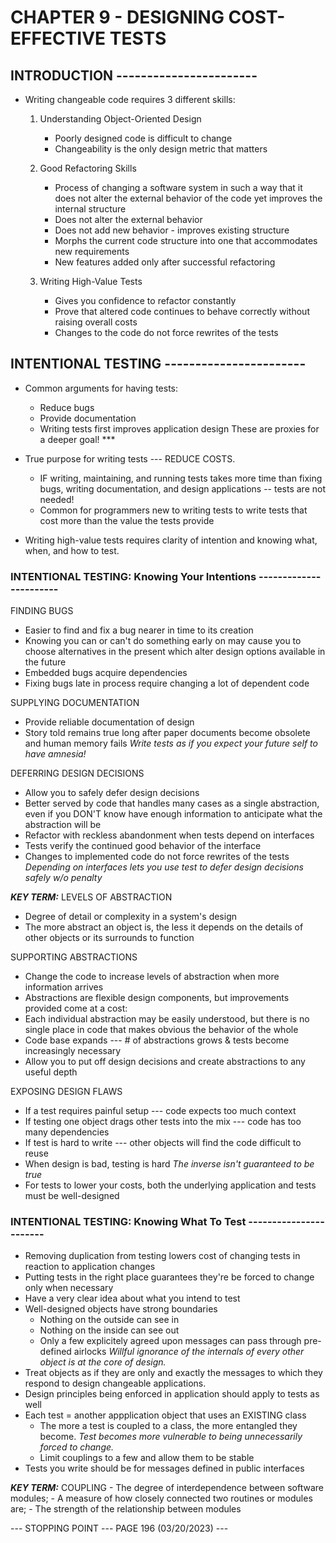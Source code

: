 # CHAPTER 9 - DESIGNING COST-EFFECTIVE TESTS

## INTRODUCTION -----------------------

- Writing changeable code requires 3 different skills:

    1. Understanding Object-Oriented Design
        - Poorly designed code is difficult to change
        - Changeability is the only design metric that matters

    2. Good Refactoring Skills
        - Process of changing a software system in such a way that it does not alter the external behavior of the code yet improves the internal structure
        - Does not alter the external behavior
        - Does not add new behavior - improves existing structure
        - Morphs the current code structure into one that accommodates new requirements
        - New features added only after successful refactoring

    3. Writing High-Value Tests
        - Gives you confidence to refactor constantly
        - Prove that altered code continues to behave correctly without raising overall costs
        - Changes to the code do not force rewrites of the tests

## INTENTIONAL TESTING -----------------------

- Common arguments for having tests:
  - Reduce bugs
  - Provide documentation
  - Writing tests first improves application design
        These are proxies for a deeper goal! ***

- True purpose for writing tests --- REDUCE COSTS.
  - IF writing, maintaining, and running tests takes more time than fixing bugs, writing documentation, and design applications -- tests are not needed!
  - Common for programmers new to writing tests to write tests that cost more than the value the tests provide

- Writing high-value tests requires clarity of intention and knowing what, when, and how to test.

### INTENTIONAL TESTING: Knowing Your Intentions -----------------------

FINDING BUGS

- Easier to find and fix a bug nearer in time to its creation
- Knowing you can or can't do something early on may cause you to choose alternatives in the present which alter design options available in the future
- Embedded bugs acquire dependencies
- Fixing bugs late in process require changing a lot of dependent code

SUPPLYING DOCUMENTATION

- Provide reliable documentation of design
- Story told remains true long after paper documents become obsolete and human memory fails
    *Write tests as if you expect your future self to have amnesia!*

DEFERRING DESIGN DECISIONS

- Allow you to safely defer design decisions
- Better served by code that handles many cases as a single abstraction, even if you DON'T know have enough information to anticipate what the abstraction will be
- Refactor with reckless abandonment when tests depend on interfaces
- Tests verify the continued good behavior of the interface
- Changes to implemented code do not force rewrites of the tests
    *Depending on interfaces lets you use test to defer design decisions safely w/o penalty*

***KEY TERM:*** LEVELS OF ABSTRACTION

- Degree of detail or complexity in a system's design
- The more abstract an object is, the less it depends on the details of other objects or its surrounds to function

SUPPORTING ABSTRACTIONS

- Change the code to increase levels of abstraction when more information arrives
- Abstractions are flexible design components, but improvements provided come at a cost:
- Each individual abstraction may be easily understood, but there is no single place in code that makes obvious the behavior of the whole
- Code base expands --- # of abstractions grows & tests become increasingly necessary
- Allow you to put off design decisions and create abstractions to any useful depth

EXPOSING DESIGN FLAWS

- If a test requires painful setup --- code expects too much context
- If testing one object drags other tests into the mix --- code has too many dependencies
- If test is hard to write --- other objects will find the code difficult to reuse
- When design is bad, testing is hard
    *The inverse isn't guaranteed to be true*
- For tests to lower your costs, both the underlying application and tests must be well-designed

### INTENTIONAL TESTING: Knowing What To Test -----------------------

- Removing duplication from testing lowers cost of changing tests in reaction to application changes
- Putting tests in the right place guarantees they're be forced to change only when necessary
- Have a very clear idea about what you intend to test
- Well-designed objects have strong boundaries
  - Nothing on the outside can see in
  - Nothing on the inside can see out
  - Only a few explicitely agreed upon messages can pass through pre-defined airlocks
        *Willful ignorance of the internals of every other object is at the core of design.*
- Treat objects as if they are only and exactly the messages to which they respond to design changeable applications.
- Design principles being enforced in application should apply to tests as well
- Each test = another appplication object that uses an EXISTING class
  - The more a test is coupled to a class, the more entangled they become.
        *Test becomes more vulnerable to being unnecessarily forced to change.*
  - Limit couplings to a few and allow them to be stable
- Tests you write should be for messages defined in public interfaces

***KEY TERM:*** COUPLING
    -   The degree of interdependence between software modules;
    -   A measure of how closely connected two routines or modules are;
    -   The strength of the relationship between modules

--- STOPPING POINT --- PAGE 196 (03/20/2023) ---
